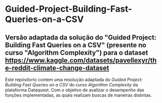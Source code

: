 # Guided-Project-Building-Fast-Queries-on-a-CSV
## Versão  adaptada da solução do "Guided Project: Building Fast Queries on a CSV" (presente no curso "Algorithm Complexity") para o dataset https://www.kaggle.com/datasets/pavellexyr/the-reddit-climate-change-dataset


Este repósitorio contem uma resolução adaptada do *Guided Project: Building Fast Queries on a CSV* do curso *Algorithm Complexity* da plataforma Dataquest. Com o objetivo de avalizar o desempenho das funções implementadas, as quais realizam buscas de maneiras distintas.



